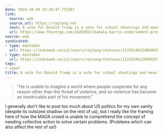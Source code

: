 ```yaml
---
date: 2024-10-29 15:39:47.772387
link:
  source: web
  source_url: https://roytang.net
  text: A vote for Donald Trump is a vote for school shootings and measles - The Verge
  url: https://www.theverge.com/24282022/kamala-harris-endorsement-presidential-election-2024
source: web
syndicated:
- type: mastodon
  url: https://indieweb.social/users/roytang/statuses/113391461240699292
- type: mastodon
  url: https://indieweb.social/users/roytang/statuses/113391461295093743
tags:
- uspol
title: A vote for Donald Trump is a vote for school shootings and measles - The Verge
---
```


> "He is unable to imagine a world where people cooperate for any reason other than the threat of violence, and so violence has become an inextricable part of his movement."

I generally don't like to post too much about US politics for my own sanity (despite its outsized shadow on the rest of us), but I really like the framing here of how the MAGA crowd is unable to comprehend the concept of needing collective action to solve certain problems. (Problems which can also affect the rest of us!)